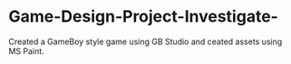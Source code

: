 # Game-Design-Project-Investigate-
Created a GameBoy style game using GB Studio and ceated assets using MS Paint.
